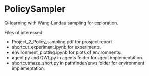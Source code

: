 # PolicySampler
Q-learning with Wang-Landau sampling for exploration. 


Files of interessed:
- Project_2_Policy_sampling.pdf for prosject report 
- shortcut_experiment.ipynb for experiments.  
- environment_plotting.ipynb for plots of enviromnents.
- agent.py and QWL.py in agents folder for agent implementation. 
- shortcutmaze_short.py in pathfinder/envs folder for environment implementation.   

